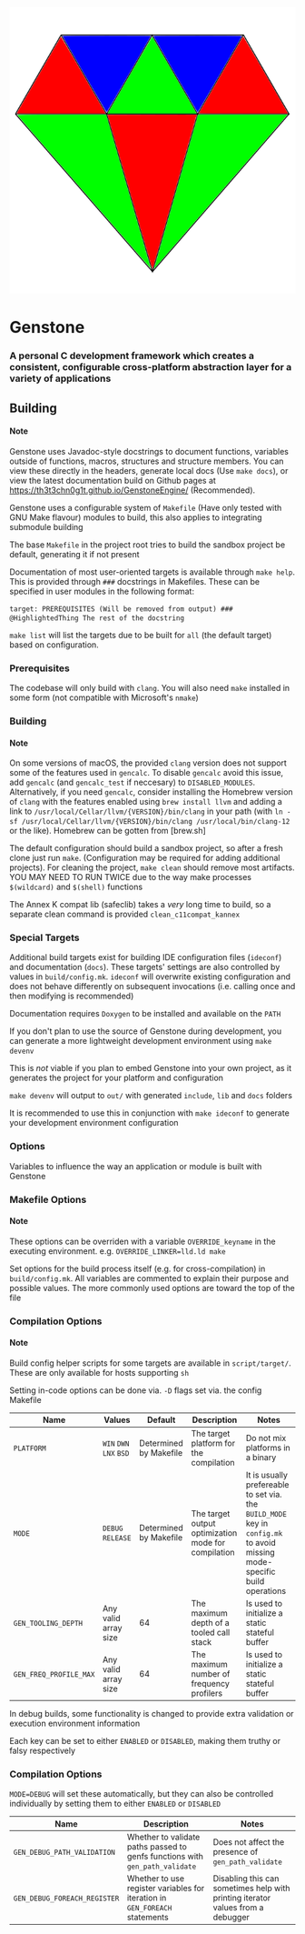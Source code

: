 ![Genstone Logo](brand/logo.svg)

# Genstone
### A personal C development framework which creates a consistent, configurable cross-platform abstraction layer for a variety of applications

## Building

#### Note
Genstone uses Javadoc-style docstrings to document functions, variables outside of functions, macros, structures and structure members. You can view these directly in the headers, generate local docs (Use `make docs`), or view the latest documentation build on Github pages at https://th3t3chn0g1t.github.io/GenstoneEngine/ (Recommended).

Genstone uses a configurable system of `Makefile` (Have only tested with GNU Make flavour) modules to build, this also applies to integrating submodule building

The base `Makefile` in the project root tries to build the sandbox project be default, generating it if not present

Documentation of most user-oriented targets is available through `make help`. This is provided through `###` docstrings in Makefiles. These can be specified in user modules in the following format:
```
target: PREREQUISITES (Will be removed from output) ### @HighlightedThing The rest of the docstring
```

`make list` will list the targets due to be built for `all` (the default target) based on configuration. 

### Prerequisites

The codebase will only build with `clang`. You will also need `make` installed in some form (not compatible with Microsoft's `nmake`)

### Building

#### Note
On some versions of macOS, the provided `clang` version does not support some of the features used in `gencalc`. To disable `gencalc` avoid this issue, add `gencalc` (and `gencalc_test` if neccesary) to `DISABLED_MODULES`. Alternatively, if you need `gencalc`, consider installing the Homebrew version of `clang` with the features enabled using `brew install llvm` and adding a link to `/usr/local/Cellar/llvm/{VERSION}/bin/clang` in your path (with `ln -sf /usr/local/Cellar/llvm/{VERSION}/bin/clang /usr/local/bin/clang-12` or the like). Homebrew can be gotten from [brew.sh]

The default configuration should build a sandbox project, so after a fresh clone just run `make`. (Configuration may be required for adding additional projects). For cleaning the project, `make clean` should remove most artifacts. YOU MAY NEED TO RUN TWICE due to the way make processes `$(wildcard)` and `$(shell)` functions

The Annex K compat lib (safeclib) takes a *very* long time to build, so a separate clean command is provided `clean_c11compat_kannex`

### Special Targets

Additional build targets exist for building IDE configuration files (`ideconf`) and documentation (`docs`). These targets' settings are also controlled by values in `build/config.mk`. `ideconf` will overwrite existing configuration and does not behave differently on subsequent invocations (i.e. calling once and then modifying is recommended)

Documentation requires `Doxygen` to be installed and available on the `PATH`

If you don't plan to use the source of Genstone during development, you can generate a more lightweight development environment using `make devenv`

This is *not* viable if you plan to embed Genstone into your own project, as it generates the project for your platform and configuration

`make devenv` will output to `out/` with generated `include`, `lib` and `docs` folders

It is recommended to use this in conjunction with `make ideconf` to generate your development environment configuration

### Options

Variables to influence the way an application or module is built with Genstone

### Makefile Options

#### Note
These options can be overriden with a variable `OVERRIDE_keyname` in the executing environment. e.g. `OVERRIDE_LINKER=lld.ld make`

Set options for the build process itself (e.g. for cross-compilation) in `build/config.mk`. All variables are commented to explain their purpose and possible values. The more commonly used options are toward the top of the file

### Compilation Options

#### Note
Build config helper scripts for some targets are available in `script/target/`. These are only available for hosts supporting `sh`

Setting in-code options can be done via. `-D` flags set via. the config Makefile

|Name|Values|Default|Description|Notes|
|---|---|---|---|---|
|`PLATFORM`|`WIN` `DWN` `LNX` `BSD`|Determined by Makefile|The target platform for the compilation|Do not mix platforms in a binary|
|`MODE`|`DEBUG` `RELEASE`|Determined by Makefile|The target output optimization mode for compilation|It is usually prefereable to set via. the `BUILD_MODE` key in `config.mk` to avoid missing mode-specific build operations|
|`GEN_TOOLING_DEPTH`|Any valid array size|64|The maximum depth of a tooled call stack|Is used to initialize a static stateful buffer|
|`GEN_FREQ_PROFILE_MAX`|Any valid array size|64|The maximum number of frequency profilers|Is used to initialize a static stateful buffer|

In debug builds, some functionality is changed to provide extra validation or execution environment information

Each key can be set to either `ENABLED` or `DISABLED`, making them truthy or falsy respectively

### Compilation Options

`MODE=DEBUG` will set these automatically, but they can also be controlled individually by setting them to either `ENABLED` or `DISABLED`

|Name|Description|Notes|
|---|---|---|
|`GEN_DEBUG_PATH_VALIDATION`|Whether to validate paths passed to genfs functions with `gen_path_validate`|Does not affect the presence of `gen_path_validate`|
|`GEN_DEBUG_FOREACH_REGISTER`|Whether to use register variables for iteration in `GEN_FOREACH` statements|Disabling this can sometimes help with printing iterator values from a debugger|
